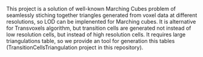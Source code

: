 This project is a solution of well-known Marching Cubes problem of seamlessly stiching together triangles generated from voxel data at different resolutions, so LOD can be implenented for
Marching cubes. It is alternative for Transvoxels algorithm, but transition cells are generated not instead of low resolution cells, but instead of high resolution cells.
It requires large triangulations table, so we provide an tool for generation this tables (TransitionCellsTriangulation project in this repository). 
